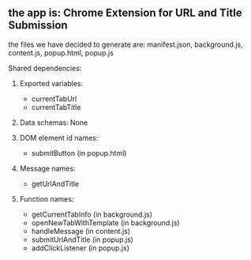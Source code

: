 the app is: Chrome Extension for URL and Title Submission
---
the files we have decided to generate are: manifest.json, background.js, content.js, popup.html, popup.js

Shared dependencies:
1. Exported variables:
   - currentTabUrl
   - currentTabTitle

2. Data schemas: None

3. DOM element id names:
   - submitButton (in popup.html)

4. Message names:
   - getUrlAndTitle

5. Function names:
   - getCurrentTabInfo (in background.js)
   - openNewTabWithTemplate (in background.js)
   - handleMessage (in content.js)
   - submitUrlAndTitle (in popup.js)
   - addClickListener (in popup.js)